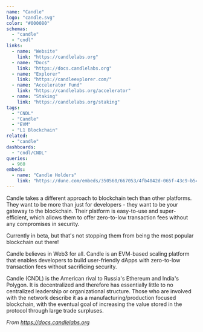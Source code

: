 ```yaml
---
name: "Candle"
logo: "candle.svg"
color: "#000080"
schemas:
  - "candle"
  - "cndl"
links:
  - name: "Website"
    link: "https://candlelabs.org"
  - name: "Docs"
    link: "https://docs.candlelabs.org"
  - name: "Explorer"
    link: "https://candleexplorer.com/"
  - name: "Accelerator Fund"
    link: "https://candlelabs.org/accelerator"
  - name: "Staking"
    link: "https://candlelabs.org/staking"
tags:
  - "CNDL"
  - "Candle"
  - "EVM"
  - "L1 Blockchain"
related:
  - "candle"
dashboards:
  - "cndl/CNDL"
queries:
  - 960
embeds:
  - name: "Candle Holders"
    link: "https://dune.com/embeds/350560/667053/4fb4042d-065f-43c9-b542-a9ca836b66ba"
---
```


Candle takes a different approach to blockchain tech than other platforms. They want to be more than just for developers - they want to be your gateway to the blockchain. Their platform is easy-to-use and super-efficient, which allows them to offer zero-to-low transaction fees without any compromises in security.

Currently in beta, but that's not stopping them from being the most popular blockchain out there!

Candle believes in Web3 for all. Candle is an EVM-based scaling platform that enables developers to build user-friendly dApps with zero-to-low transaction fees without sacrificing security.

Candle (CNDL) is the American rival to Russia's Ethereum and India's Polygon. It is decentralized and therefore has essentially little to no centralized leadership or organizational structure. Those who are involved with the network describe it as a manufacturing/production focused blockchain, with the eventual goal of increasing the value stored in the protocol through large trade surpluses.

*From https://docs.candlelabs.org*
